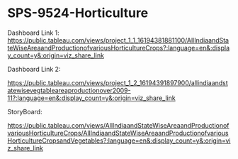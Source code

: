 # SPS-9524-Horticulture
Dashboard Link 1: https://public.tableau.com/views/project_1_1_16194381881100/AllIndiaandStateWiseAreaandProductionofvariousHorticultureCrops?:language=en&:display_count=y&:origin=viz_share_link

Dashboard Link 2:

https://public.tableau.com/views/project_1_2_16194391897900/allindiaandstatewisevegtableareaproductionover2009-11?:language=en&:display_count=y&:origin=viz_share_link

StoryBoard:

https://public.tableau.com/views/AllIndiaandStateWiseAreaandProductionofvariousHorticultureCrops/AllIndiaandStateWiseAreaandProductionofvariousHorticultureCropsandVegetables?:language=en&:display_count=y&:origin=viz_share_link


